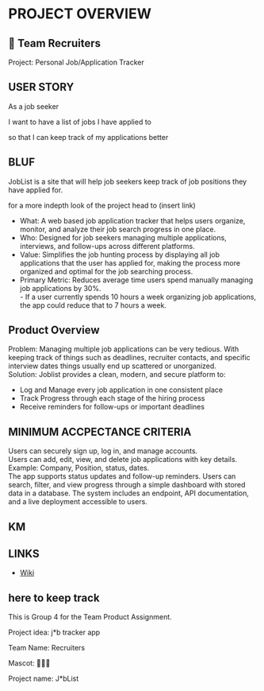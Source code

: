 # PROJECT OVERVIEW

## 🥀 Team Recruiters
Project: Personal Job/Application Tracker

## USER STORY

As a job seeker

I want to have a list of jobs I have applied to

so that I can keep track of my applications better

## BLUF
JobList is a site that will help job seekers keep track of job positions they have applied for.

for a more indepth look of the project head to (insert link)

- What: A web based job application tracker that helps users organize, monitor, and analyze their job search progress in one place. <br>
- Who: Designed for job seekers managing multiple applications, interviews, and follow-ups across different platforms. <br>
- Value: Simplifies the job hunting process by displaying all job applications that the user has applied for, making the process more organized and optimal for the job searching process. <br>
- Primary Metric: Reduces average time users spend manually managing job applications by 30%. <br>- If a user currently spends 10 hours a week organizing job applications, the app could reduce that to 7 hours a week.

## Product Overview
Problem: Managing multiple job applications can be very tedious. With keeping track of things such as deadlines, recruiter contacts, and specific interview dates things usually end up scattered or unorganized. <br>
Solution: Joblist provides a clean, modern, and secure platform to: <br>
- Log and Manage every job application in one consistent place
- Track Progress through each stage of the hiring process
- Receive reminders for follow-ups or important deadlines

## MINIMUM ACCPECTANCE CRITERIA
Users can securely sign up, log in, and manage accounts. <br>
Users can add, edit, view, and delete job applications with key details. Example: Company, Position, status, dates. <br>
The app supports status updates and follow-up reminders.
Users can search, filter, and view progress through a simple dashboard with stored data in a database.
The system includes an endpoint, API documentation, and a live deployment accessible to users.
## KM

## LINKS
* [Wiki](https://github.com/gageb3/JobList/wiki)

## here to keep track
This is Group 4 for the Team Product Assignment.

Project idea: j*b tracker app

Team Name: Recruiters

Mascot: 🥀🥀🥀

Project name: J*bList
